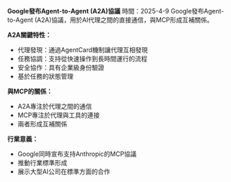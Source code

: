 **Google發布Agent-to-Agent (A2A)協議**
時間：2025-4-9
Google發布Agent-to-Agent (A2A)協議，用於AI代理之間的直接通信，與MCP形成互補關係。

**A2A關鍵特性：**

* 代理發現：通過AgentCard機制讓代理互相發現
* 任務協調：支持從快速操作到長時間運行的流程
* 安全協作：具有企業級身份驗證
* 基於任務的狀態管理

**與MCP的關係：**

* A2A專注於代理之間的通信
* MCP專注於代理與工具的連接
* 兩者形成互補關係

**行業意義：**

* Google同時宣布支持Anthropic的MCP協議
* 推動行業標準形成
* 展示大型AI公司在標準方面的合作